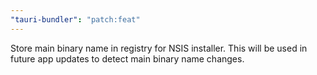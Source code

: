 ```yaml
---
"tauri-bundler": "patch:feat"
---
```


Store main binary name in registry for NSIS installer. This will be used in future app updates to detect main binary name changes.
